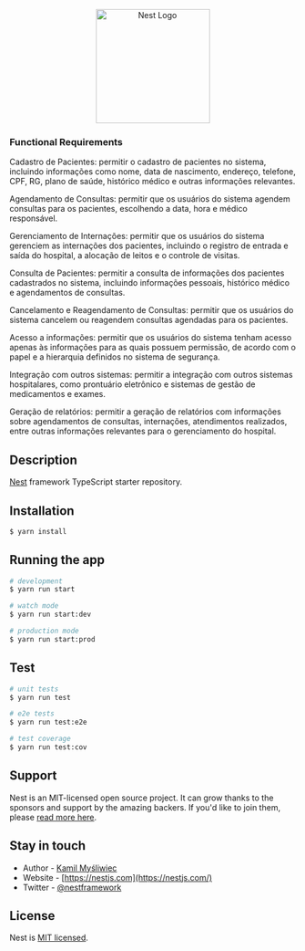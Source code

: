 <p align="center">
  <a href="http://nestjs.com/" target="blank"><img src="https://nestjs.com/img/logo-small.svg" width="200" alt="Nest Logo" /></a>
</p>

[circleci-image]: https://img.shields.io/circleci/build/github/nestjs/nest/master?token=abc123def456
[circleci-url]: https://circleci.com/gh/nestjs/nest

 ### Functional Requirements

 Cadastro de Pacientes: permitir o cadastro de pacientes no sistema, incluindo informações como nome, data de nascimento, endereço, telefone, CPF, RG, plano de saúde, histórico médico e outras informações relevantes.

Agendamento de Consultas: permitir que os usuários do sistema agendem consultas para os pacientes, escolhendo a data, hora e médico responsável.

Gerenciamento de Internações: permitir que os usuários do sistema gerenciem as internações dos pacientes, incluindo o registro de entrada e saída do hospital, a alocação de leitos e o controle de visitas.

Consulta de Pacientes: permitir a consulta de informações dos pacientes cadastrados no sistema, incluindo informações pessoais, histórico médico e agendamentos de consultas.

Cancelamento e Reagendamento de Consultas: permitir que os usuários do sistema cancelem ou reagendem consultas agendadas para os pacientes.

Acesso a informações: permitir que os usuários do sistema tenham acesso apenas às informações para as quais possuem permissão, de acordo com o papel e a hierarquia definidos no sistema de segurança.

Integração com outros sistemas: permitir a integração com outros sistemas hospitalares, como prontuário eletrônico e sistemas de gestão de medicamentos e exames.

Geração de relatórios: permitir a geração de relatórios com informações sobre agendamentos de consultas, internações, atendimentos realizados, entre outras informações relevantes para o gerenciamento do hospital.

## Description

[Nest](https://github.com/nestjs/nest) framework TypeScript starter repository.

## Installation

```bash
$ yarn install
```

## Running the app

```bash
# development
$ yarn run start

# watch mode
$ yarn run start:dev

# production mode
$ yarn run start:prod
```

## Test

```bash
# unit tests
$ yarn run test

# e2e tests
$ yarn run test:e2e

# test coverage
$ yarn run test:cov
```

## Support

Nest is an MIT-licensed open source project. It can grow thanks to the sponsors and support by the amazing backers. If you'd like to join them, please [read more here](https://docs.nestjs.com/support).

## Stay in touch

- Author - [Kamil Myśliwiec](https://kamilmysliwiec.com)
- Website - [https://nestjs.com](https://nestjs.com/)
- Twitter - [@nestframework](https://twitter.com/nestframework)

## License

Nest is [MIT licensed](LICENSE).

